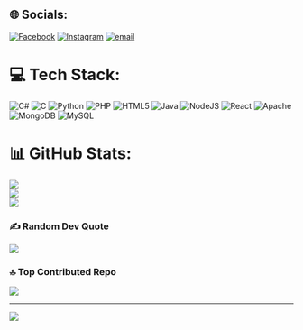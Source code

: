 
## 🌐 Socials:
[![Facebook](https://img.shields.io/badge/Facebook-%231877F2.svg?logo=Facebook&logoColor=white)](https://facebook.com/Josephmattappallil) [![Instagram](https://img.shields.io/badge/Instagram-%23E4405F.svg?logo=Instagram&logoColor=white)](https://instagram.com/jastin_mattappallil) [![email](https://img.shields.io/badge/Email-D14836?logo=gmail&logoColor=white)](mailto:jastinmb904@gmail.com) 

# 💻 Tech Stack:
![C#](https://img.shields.io/badge/c%23-%23239120.svg?style=for-the-badge&logo=csharp&logoColor=white) ![C](https://img.shields.io/badge/c-%2300599C.svg?style=for-the-badge&logo=c&logoColor=white) ![Python](https://img.shields.io/badge/python-3670A0?style=for-the-badge&logo=python&logoColor=ffdd54) ![PHP](https://img.shields.io/badge/php-%23777BB4.svg?style=for-the-badge&logo=php&logoColor=white) ![HTML5](https://img.shields.io/badge/html5-%23E34F26.svg?style=for-the-badge&logo=html5&logoColor=white) ![Java](https://img.shields.io/badge/java-%23ED8B00.svg?style=for-the-badge&logo=openjdk&logoColor=white) ![NodeJS](https://img.shields.io/badge/node.js-6DA55F?style=for-the-badge&logo=node.js&logoColor=white) ![React](https://img.shields.io/badge/react-%2320232a.svg?style=for-the-badge&logo=react&logoColor=%2361DAFB) ![Apache](https://img.shields.io/badge/apache-%23D42029.svg?style=for-the-badge&logo=apache&logoColor=white) ![MongoDB](https://img.shields.io/badge/MongoDB-%234ea94b.svg?style=for-the-badge&logo=mongodb&logoColor=white) ![MySQL](https://img.shields.io/badge/mysql-4479A1.svg?style=for-the-badge&logo=mysql&logoColor=white)
# 📊 GitHub Stats:
![](https://github-readme-stats.vercel.app/api?username=Jastinmb904&theme=dark&hide_border=false&include_all_commits=false&count_private=false)<br/>
![](https://nirzak-streak-stats.vercel.app/?user=Jastinmb904&theme=dark&hide_border=false)<br/>
![](https://github-readme-stats.vercel.app/api/top-langs/?username=Jastinmb904&theme=dark&hide_border=false&include_all_commits=false&count_private=false&layout=compact)

### ✍️ Random Dev Quote
![](https://quotes-github-readme.vercel.app/api?type=horizontal&theme=radical)

### 🔝 Top Contributed Repo
![](https://github-contributor-stats.vercel.app/api?username=Jastinmb904&limit=5&theme=dark&combine_all_yearly_contributions=true)

---
[![](https://visitcount.itsvg.in/api?id=Jastinmb904&icon=0&color=0)](https://visitcount.itsvg.in)

<!-- Proudly created with GPRM ( https://gprm.itsvg.in ) -->
